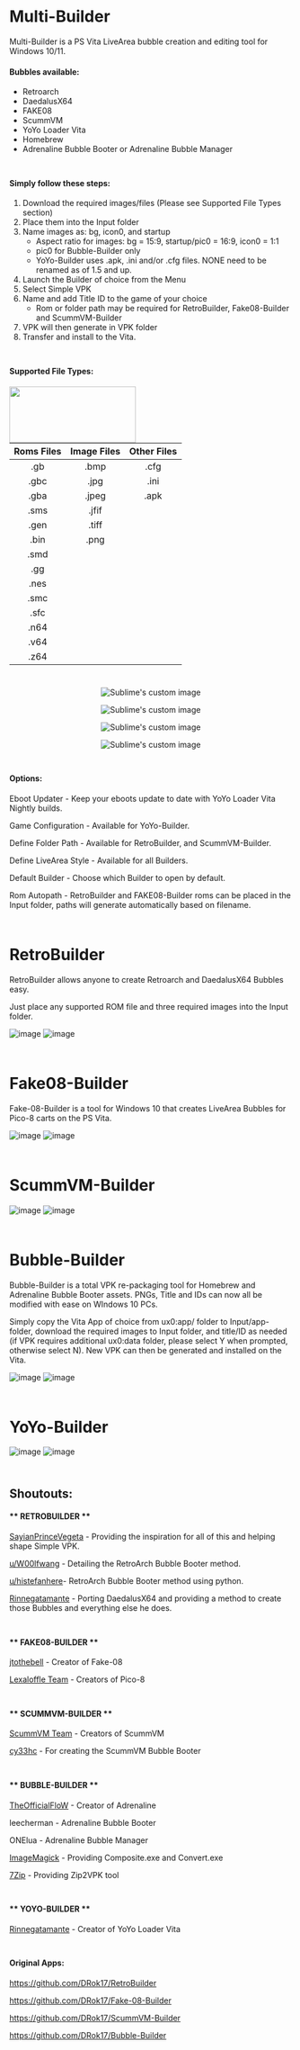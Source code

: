 # Multi-Builder

Multi-Builder is a PS Vita LiveArea bubble creation and editing tool for Windows 10/11.

#### Bubbles available:
- Retroarch
- DaedalusX64
- FAKE08
- ScummVM
- YoYo Loader Vita
- Homebrew
- Adrenaline Bubble Booter or Adrenaline Bubble Manager

<!-- Spacer -->
<p align="center">
  <img width="10" height="10" src="https://user-images.githubusercontent.com/81541725/168428087-611fe26a-aeb0-4617-98d7-9a239ea716d8.png">
</p>

#### Simply follow these steps:
1) Download the required images/files (Please see Supported File Types section)
2) Place them into the Input folder
3) Name images as: bg, icon0, and startup
   - Aspect ratio for images: bg = 15:9, startup/pic0 = 16:9, icon0 = 1:1
   - pic0 for Bubble-Builder only
   - YoYo-Builder uses .apk, .ini and/or .cfg files. NONE need to be renamed as of 1.5 and up.
4) Launch the Builder of choice from the Menu
5) Select Simple VPK
6) Name and add Title ID to the game of your choice
   - Rom or folder path may be required for RetroBuilder, Fake08-Builder and ScummVM-Builder
7) VPK will then generate in VPK folder
8) Transfer and install to the Vita.

<!-- Spacer -->
<p align="center">
  <img width="10" height="10" src="https://user-images.githubusercontent.com/81541725/168428087-611fe26a-aeb0-4617-98d7-9a239ea716d8.png">
</p>

#### Supported File Types:
<!-- Aligns table to center -->
<img align="left" width="225" height="100" src="https://user-images.githubusercontent.com/81541725/168428087-611fe26a-aeb0-4617-98d7-9a239ea716d8.png">

| Roms Files  | Image Files | Other Files |
| :---: | :---: | :---: |
| .gb  | .bmp  | .cfg  |
| .gbc  | .jpg  | .ini | 
| .gba  | .jpeg  | .apk | 
| .sms  | .jfif  |
| .gen  | .tiff  |
| .bin  | .png  |
| .smd  |   |
| .gg  |   |
| .nes  |   |
| .smc  |   |
| .sfc  |   |
| .n64  |   |
| .v64  |   |
| .z64  |   |


<!-- Spacer -->
<p align="center">
  <img width="10" height="10" src="https://user-images.githubusercontent.com/81541725/168428087-611fe26a-aeb0-4617-98d7-9a239ea716d8.png">
</p>


<!-- MB Menu -->
<p align="center">
  <img src="https://user-images.githubusercontent.com/81541725/166613480-0fdd719d-3e77-4ddb-be5c-1f7b9c60f0e9.png?raw=true" alt="Sublime's custom image"/>
</p>

<!-- Files -->
<p align="center">
  <img src="https://user-images.githubusercontent.com/81541725/165885346-12315363-02f6-4783-9686-514231d737b7.png?raw=true" alt="Sublime's custom image"/>
</p>

<!-- Bubble -->
<p align="center">
  <img src="https://user-images.githubusercontent.com/81541725/165674041-970872a2-9ef0-479d-9086-df648d977c1a.png?raw=true" alt="Sublime's custom image"/>
</p>

<!-- LiveArea -->
<p align="center">
  <img src="https://user-images.githubusercontent.com/81541725/165679344-e85249a5-b0e7-4d43-b794-fed002c511de.png?raw=true" alt="Sublime's custom image"/>
</p>

<!-- Spacer -->
<p align="center">
  <img width="10" height="10" src="https://user-images.githubusercontent.com/81541725/168428087-611fe26a-aeb0-4617-98d7-9a239ea716d8.png">
</p>

#### Options:

Eboot Updater - Keep your eboots update to date with YoYo Loader Vita Nightly builds.

Game Configuration - Available for YoYo-Builder.

Define Folder Path - Available for RetroBuilder, and ScummVM-Builder.

Define LiveArea Style - Available for all Builders.

Default Builder - Choose which Builder to open by default.

Rom Autopath - RetroBuilder and FAKE08-Builder roms can be placed in the Input folder, paths will generate automatically based on filename.



<!-- <p align="center">
  <img src="https://user-images.githubusercontent.com/81541725/124930830-a8e90580-dfcf-11eb-980b-999fe3a546bc.png?raw=true" alt="RetroBuilder"/>
</p>
-->





<!-- Spacer -->
<p align="center">
  <img width="10" height="10" src="https://user-images.githubusercontent.com/81541725/168428087-611fe26a-aeb0-4617-98d7-9a239ea716d8.png">
</p>


# RetroBuilder

RetroBuilder allows anyone to create Retroarch and DaedalusX64 Bubbles easy.

Just place any supported ROM file and three required images into the Input folder.

![image](https://user-images.githubusercontent.com/81541725/165884846-7ac8f0f6-d3ed-42a7-9f95-1c1641658b34.png)
![image](https://user-images.githubusercontent.com/81541725/166613897-e364f51f-a47b-4242-9fa6-121aee33b852.png)

<!-- Spacer -->
<p align="center">
  <img width="10" height="10" src="https://user-images.githubusercontent.com/81541725/168428087-611fe26a-aeb0-4617-98d7-9a239ea716d8.png">
</p>


# Fake08-Builder

Fake-08-Builder is a tool for Windows 10 that creates LiveArea Bubbles for Pico-8 carts on the PS Vita.

![image](https://user-images.githubusercontent.com/81541725/165884600-4ed03681-9c80-4e60-a607-88124d793dc8.png)
![image](https://user-images.githubusercontent.com/81541725/165884642-816c9284-cb5a-4da5-96fc-2a5764ee7511.png)

<!-- Spacer -->
<p align="center">
  <img width="10" height="10" src="https://user-images.githubusercontent.com/81541725/168428087-611fe26a-aeb0-4617-98d7-9a239ea716d8.png">
</p>


# ScummVM-Builder
![image](https://user-images.githubusercontent.com/81541725/165885760-78815d7a-61c9-48a8-bad3-ac04b621a606.png)
![image](https://user-images.githubusercontent.com/81541725/165885713-fd510a95-72ad-4255-9d50-fd4861d162da.png)

<!-- Spacer -->
<p align="center">
  <img width="10" height="10" src="https://user-images.githubusercontent.com/81541725/168428087-611fe26a-aeb0-4617-98d7-9a239ea716d8.png">
</p>


# Bubble-Builder
Bubble-Builder is a total VPK re-packaging tool for Homebrew and Adrenaline Bubble Booter assets. PNGs, Title and IDs can now all be modified with ease on WIndows 10 PCs.

Simply copy the Vita App of choice from ux0:app/ folder to Input/app-folder, download the required images to Input folder, and title/ID as needed (if VPK requires additional ux0:data folder, please select Y when prompted, otherwise select N). New VPK can then be generated and installed on the Vita.

![image](https://user-images.githubusercontent.com/81541725/165886234-413fca5c-c8ea-4148-953d-1668a958fff8.png)
![image](https://user-images.githubusercontent.com/81541725/165886631-021afd50-a8f1-43a4-b9fb-2ffae488674d.png)

<!-- Spacer -->
<p align="center">
  <img width="10" height="10" src="https://user-images.githubusercontent.com/81541725/168428087-611fe26a-aeb0-4617-98d7-9a239ea716d8.png">
</p>

# YoYo-Builder
![image](https://user-images.githubusercontent.com/81541725/165887109-2a210ef8-6d7e-47fb-88e3-877b65e88541.png)
![image](https://user-images.githubusercontent.com/81541725/166613576-a5c73db3-8b2d-41b2-915d-6c9f88066833.png)

<!-- Spacer -->
<p align="center">
  <img width="10" height="10" src="https://user-images.githubusercontent.com/81541725/168428087-611fe26a-aeb0-4617-98d7-9a239ea716d8.png">
</p>


## Shoutouts:

#### ** RETROBUILDER **

[SayianPrinceVegeta](https://www.youtube.com/channel/UCjnHt3Hiz7DUzXGwCHY3EWA) - Providing the inspiration for all of this and helping shape Simple VPK.

[u/W00lfwang](https://www.reddit.com/user/W00lfwang) - Detailing the RetroArch Bubble Booter method.

[u/histefanhere](https://www.reddit.com/u/histefanhere/)- RetroArch Bubble Booter method using python.

[Rinnegatamante](https://github.com/Rinnegatamante/DaedalusX64-vitaGL) - Porting DaedalusX64 and providing a method to create those Bubbles and everything else he does.

<!-- Spacer -->
<p align="center">
  <img width="10" height="10" src="https://user-images.githubusercontent.com/81541725/168428087-611fe26a-aeb0-4617-98d7-9a239ea716d8.png">
</p>


#### ** FAKE08-BUILDER **

[jtothebell](https://github.com/jtothebell/fake-08) - Creator of Fake-08

[Lexaloffle Team](https://www.lexaloffle.com/pico-8.php) - Creators of Pico-8

<!-- Spacer -->
<p align="center">
  <img width="10" height="10" src="https://user-images.githubusercontent.com/81541725/168428087-611fe26a-aeb0-4617-98d7-9a239ea716d8.png">
</p>

#### ** SCUMMVM-BUILDER **

[ScummVM Team](https://github.com/scummvm/scummvm) - Creators of ScummVM

[cy33hc](https://github.com/cy33hc/scummvm-bubble-booter) - For creating the ScummVM Bubble Booter

<!-- Spacer -->
<p align="center">
  <img width="10" height="10" src="https://user-images.githubusercontent.com/81541725/168428087-611fe26a-aeb0-4617-98d7-9a239ea716d8.png">
</p>

#### ** BUBBLE-BUILDER **

[TheOfficialFloW](https://github.com/TheOfficialFloW) - Creator of Adrenaline

leecherman - Adrenaline Bubble Booter

ONElua - Adrenaline Bubble Manager

[ImageMagick](https://imagemagick.org/index.php) - Providing Composite.exe and Convert.exe

[7Zip](https://www.7-zip.org/) - Providing Zip2VPK tool

<!-- Spacer -->
<p align="center">
  <img width="10" height="10" src="https://user-images.githubusercontent.com/81541725/168428087-611fe26a-aeb0-4617-98d7-9a239ea716d8.png">
</p>

#### ** YOYO-BUILDER **

[Rinnegatamante](https://github.com/Rinnegatamante/yoyoloader_vita) - Creator of YoYo Loader Vita

<!-- Spacer -->
<p align="center">
  <img width="10" height="10" src="https://user-images.githubusercontent.com/81541725/168428087-611fe26a-aeb0-4617-98d7-9a239ea716d8.png">
</p>

#### Original Apps:

https://github.com/DRok17/RetroBuilder

https://github.com/DRok17/Fake-08-Builder

https://github.com/DRok17/ScummVM-Builder

https://github.com/DRok17/Bubble-Builder



